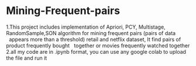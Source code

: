 # Mining-Frequent-pairs
<p>1.This project includes implementation of Apriori, PCY, Multistage, RandomSample,SON algorithm for mining frequent pairs (pairs of data &nbsp;&nbsp;appears more than a threshold) retail and netflix dataset, It find pairs of product frequently bought &nbsp;&nbsp;together or movies frequently watched together<br>
2.all my code are in .ipynb format, you can use any google colab to upload the file and run it<br></p>
  
